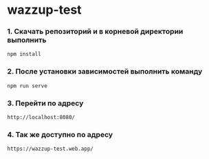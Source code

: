 # wazzup-test


### 1. Скачать репозиторий и в корневой директории выполнить
```
npm install
```

### 2. После установки зависимостей выполнить команду
```
npm run serve
```

### 3. Перейти по адресу
```
http://localhost:8080/ 
```
### 4. Так же доступно по адресу
```
https://wazzup-test.web.app/
```
